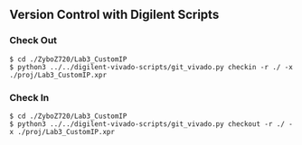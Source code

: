 
## Version Control with Digilent Scripts

### Check Out

```
$ cd ./ZyboZ720/Lab3_CustomIP
$ python3 ../../digilent-vivado-scripts/git_vivado.py checkin -r ./ -x ./proj/Lab3_CustomIP.xpr
```

### Check In
```
$ cd ./ZyboZ720/Lab3_CustomIP
$ python3 ../../digilent-vivado-scripts/git_vivado.py checkout -r ./ -x ./proj/Lab3_CustomIP.xpr
```